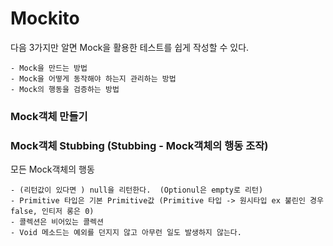 Mockito 
==========

다음 3가지만 알면 Mock을 활용한 테스트를 쉽게 작성할 수  있다.

    - Mock을 만드는 방법  
    - Mock을 어떻게 동작해야 하는지 관리하는 방법  
    - Mock의 행동을 검증하는 방법  


### Mock객체 만들기
### Mock객체 Stubbing (Stubbing - Mock객체의 행동 조작)

모든 Mock객체의 행동  

    - (리턴값이 있다면 ) null을 리턴한다.  (Optionul은 empty로 리턴)
    - Primitive 타입은 기본 Primitive값 (Primitive 타입 -> 원시타입 ex 불린인 경우 false, 인티저 롱은 0)
    - 콜렉션은 비어있는 콜렉션  
    - Void 메소드는 예외를 던지지 않고 아무런 일도 발생하지 않는다.